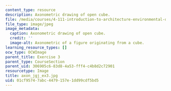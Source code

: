 ```yaml
---
content_type: resource
description: Axonometric drawing of open cube.
file: /media/courses/4-111-introduction-to-architecture-environmental-design-spring-2014/01cf95747abc4479157e1dd99cdf5bd5_axon_jgj_ex3.jpg
file_type: image/jpeg
image_metadata:
  caption: Axonometric drawing of open cube.
  credit: ''
  image-alt: Axonometric of a figure originating from a cube.
learning_resource_types: []
ocw_type: OCWImage
parent_title: Exercise 3
parent_type: CourseSection
parent_uid: 306905c6-83d8-4a53-fff4-c4b8d2c72901
resourcetype: Image
title: axon_jgj_ex3.jpg
uid: 01cf9574-7abc-4479-157e-1dd99cdf5bd5
---
```

